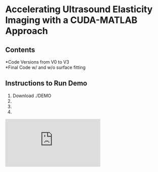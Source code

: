 # Accelerating Ultrasound Elasticity Imaging with a CUDA-MATLAB Approach

## Contents  
*Code Versions from V0 to V3  
*Final Code w/ and w/o surface fitting


## Instructions to Run Demo
1. Download ./DEMO
2.
3.
4.








![Image of Yaktocat](https://github.com/mturney2/Final-Project-Code/blob/master/DEMO/DEMO_run_result.pdf)
